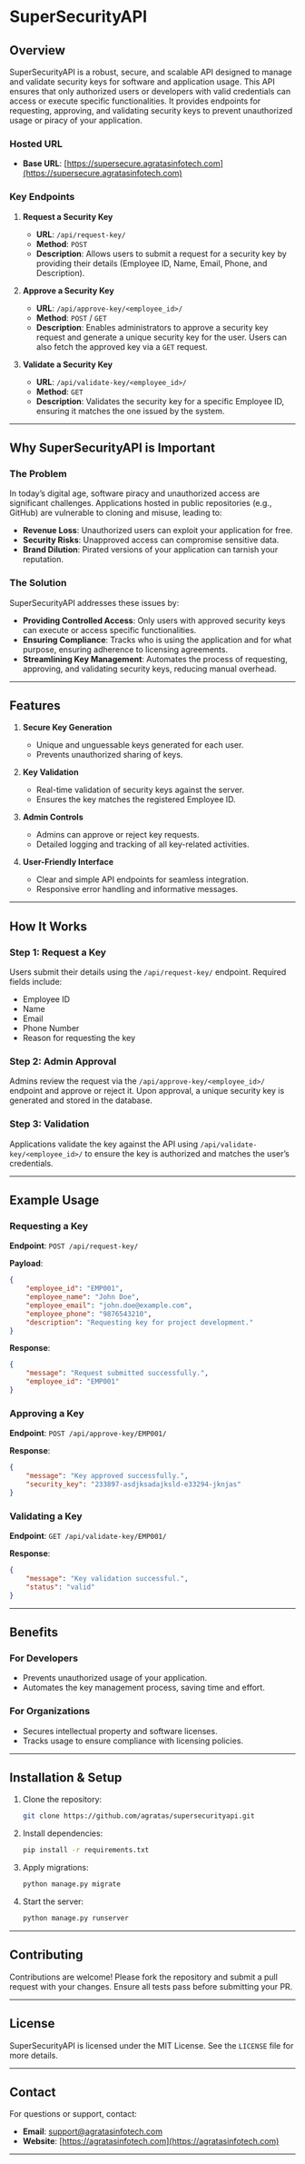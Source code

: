 # SuperSecurityAPI

## Overview
SuperSecurityAPI is a robust, secure, and scalable API designed to manage and validate security keys for software and application usage. This API ensures that only authorized users or developers with valid credentials can access or execute specific functionalities. It provides endpoints for requesting, approving, and validating security keys to prevent unauthorized usage or piracy of your application.

### Hosted URL
- **Base URL**: [https://supersecure.agratasinfotech.com](https://supersecure.agratasinfotech.com)

### Key Endpoints
1. **Request a Security Key**
   - **URL**: `/api/request-key/`
   - **Method**: `POST`
   - **Description**: Allows users to submit a request for a security key by providing their details (Employee ID, Name, Email, Phone, and Description).

2. **Approve a Security Key**
   - **URL**: `/api/approve-key/<employee_id>/`
   - **Method**: `POST` / `GET`
   - **Description**: Enables administrators to approve a security key request and generate a unique security key for the user. Users can also fetch the approved key via a `GET` request.

3. **Validate a Security Key**
   - **URL**: `/api/validate-key/<employee_id>/`
   - **Method**: `GET`
   - **Description**: Validates the security key for a specific Employee ID, ensuring it matches the one issued by the system.

---

## Why SuperSecurityAPI is Important
### The Problem
In today’s digital age, software piracy and unauthorized access are significant challenges. Applications hosted in public repositories (e.g., GitHub) are vulnerable to cloning and misuse, leading to:
- **Revenue Loss**: Unauthorized users can exploit your application for free.
- **Security Risks**: Unapproved access can compromise sensitive data.
- **Brand Dilution**: Pirated versions of your application can tarnish your reputation.

### The Solution
SuperSecurityAPI addresses these issues by:
- **Providing Controlled Access**: Only users with approved security keys can execute or access specific functionalities.
- **Ensuring Compliance**: Tracks who is using the application and for what purpose, ensuring adherence to licensing agreements.
- **Streamlining Key Management**: Automates the process of requesting, approving, and validating security keys, reducing manual overhead.

---

## Features
1. **Secure Key Generation**
   - Unique and unguessable keys generated for each user.
   - Prevents unauthorized sharing of keys.

2. **Key Validation**
   - Real-time validation of security keys against the server.
   - Ensures the key matches the registered Employee ID.

3. **Admin Controls**
   - Admins can approve or reject key requests.
   - Detailed logging and tracking of all key-related activities.

4. **User-Friendly Interface**
   - Clear and simple API endpoints for seamless integration.
   - Responsive error handling and informative messages.

---

## How It Works
### Step 1: Request a Key
Users submit their details using the `/api/request-key/` endpoint. Required fields include:
- Employee ID
- Name
- Email
- Phone Number
- Reason for requesting the key

### Step 2: Admin Approval
Admins review the request via the `/api/approve-key/<employee_id>/` endpoint and approve or reject it. Upon approval, a unique security key is generated and stored in the database.

### Step 3: Validation
Applications validate the key against the API using `/api/validate-key/<employee_id>/` to ensure the key is authorized and matches the user’s credentials.

---

## Example Usage
### Requesting a Key
**Endpoint**: `POST /api/request-key/`

**Payload**:
```json
{
    "employee_id": "EMP001",
    "employee_name": "John Doe",
    "employee_email": "john.doe@example.com",
    "employee_phone": "9876543210",
    "description": "Requesting key for project development."
}
```

**Response**:
```json
{
    "message": "Request submitted successfully.",
    "employee_id": "EMP001"
}
```

### Approving a Key
**Endpoint**: `POST /api/approve-key/EMP001/`

**Response**:
```json
{
    "message": "Key approved successfully.",
    "security_key": "233897-asdjksadajksld-e33294-jknjas"
}
```

### Validating a Key
**Endpoint**: `GET /api/validate-key/EMP001/`

**Response**:
```json
{
    "message": "Key validation successful.",
    "status": "valid"
}
```

---

## Benefits
### For Developers
- Prevents unauthorized usage of your application.
- Automates the key management process, saving time and effort.

### For Organizations
- Secures intellectual property and software licenses.
- Tracks usage to ensure compliance with licensing policies.

---

## Installation & Setup
1. Clone the repository:
   ```bash
   git clone https://github.com/agratas/supersecurityapi.git
   ```

2. Install dependencies:
   ```bash
   pip install -r requirements.txt
   ```

3. Apply migrations:
   ```bash
   python manage.py migrate
   ```

4. Start the server:
   ```bash
   python manage.py runserver
   ```

---

## Contributing
Contributions are welcome! Please fork the repository and submit a pull request with your changes. Ensure all tests pass before submitting your PR.

---

## License
SuperSecurityAPI is licensed under the MIT License. See the `LICENSE` file for more details.

---

## Contact
For questions or support, contact:
- **Email**: support@agratasinfotech.com
- **Website**: [https://agratasinfotech.com](https://agratasinfotech.com)

---
